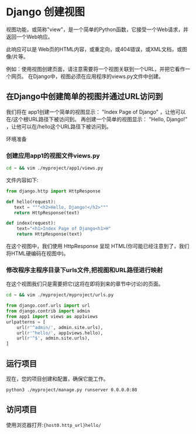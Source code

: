 # Django 创建视图 			

视图功能，或简称"view"，是一个简单的Python函数，它接受一个Web请求，并返回一个Web响应。

此响应可以是 Web页的HTML内容，或重定向，或404错误，或XML文档，或图像/片等。

例如：使用视图创建页面，请注意需要将一个视图关联到一个URL，并把它看作一个网页。 在Django中，视图必须在应用程序的views.py文件中创建。 

## 在Django中创建简单的视图并通过URL访问到

我们将在 app1创建一个简单的视图显示： "Index Page of Django" ，让他可以在/这个根URL路径下被访问到。 再创建一个简单的视图显示： "Hello, Django!" ，让他可以在/hello这个URL路径下被访问到。

环境准备

### 创建应用app1的视图文件views.py

```bash
cd ~ && vim ./myproject/app1/views.py
```

文件内容如下:

```python
from django.http import HttpResponse

def hello(request):
   text = """<h2>Hello, Django!</h2>"""
   return HttpResponse(text) 

def index(request):
    text="<h1>Index Page of Django<h1>H"
    return HttpResponse(text)
```

在这个视图中，我们使用 HttpResponse 呈现 HTML(你可能已经注意到了，我们将HTML硬编码在视图中)。 

### 修改程序主程序目录下urls文件,把视图和URL路径进行映射

在这个视图我们只是需要把它(这将在即将到来的章节中讨论)的页面。 

```bash
cd ~ && vim ./myproject/myproject/urls.py
```

```python
from django.conf.urls import url
from django.contrib import admin
from app1 import views as app1views
urlpatterns = [
    url(r'^admin/', admin.site.urls),
    url(r'^hello/', app1views.hello),
    url(r'^$', admin.site.urls),
]
```

##  运行项目

现在，您的项目创建和配置，确保它能工作。

```bash
python3 ./myproject/manage.py runserver 0.0.0.0:80
```

## 访问项目

使用浏览器打开:`{host0.http_url}hello/`